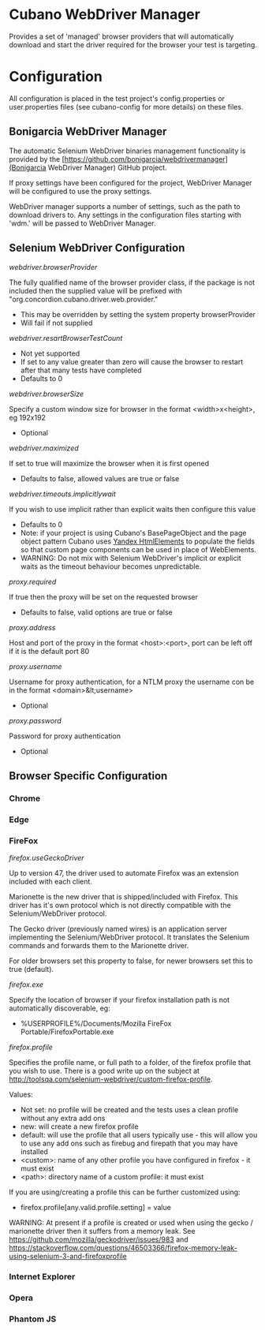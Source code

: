 # Cubano WebDriver Manager

Provides a set of 'managed' browser providers that will automatically download and start the driver required for the browser your test is targeting. 

# Configuration

All configuration is placed in the test project's config.properties or user.properties files (see cubano-config for more details) on these files.

## Bonigarcia WebDriver Manager

The automatic Selenium WebDriver binaries management functionality is provided by the [https://github.com/bonigarcia/webdrivermanager](Bonigarcia WebDriver Manager) GitHub project.

If proxy settings have been configured for the project, WebDriver Manager will be configured to use the proxy settings.

WebDriver manager supports a number of settings, such as the path to download drivers to.  Any settings in the configuration files starting with 'wdm.' will be passed to WebDriver Manager.

## Selenium WebDriver Configuration

*webdriver.browserProvider*

The fully qualified name of the browser provider class, if the package is not included then the supplied value will be prefixed with "org.concordion.cubano.driver.web.provider."
* This may be overridden by setting the system property browserProvider
* Will fail if not supplied

*webdriver.resartBrowserTestCount*
* Not yet supported
* If set to any value greater than zero will cause the browser to restart after that many tests have completed
* Defaults to 0

*webdriver.browserSize*

Specify a custom window size for browser in the format &lt;width>x&lt;height>, eg 192x192
* Optional

*webdriver.maximized*

If set to true will maximize the browser when it is first opened 
* Defaults to false, allowed values are true or false

*webdriver.timeouts.implicitlywait*

If you wish to use implicit rather than explicit waits then configure this value
* Defaults to 0
* Note: if your project is using Cubano's BasePageObject and the page object pattern Cubano uses [Yandex HtmlElements](https://github.com/yandex-qatools/htmlelements) to populate the fields so that custom page components can be used in place of WebElements.
* WARNING: Do not mix with Selenium WebDriver's implicit or explicit waits as the timeout behaviour becomes unpredictable.

*proxy.required*

If true then the proxy will be set on the requested browser
* Defaults to false, valid options are true or false

*proxy.address*

Host and port of the proxy in the format &lt;host>:&lt;port>, port can be left off if it is the default port 80

*proxy.username*

Username for proxy authentication, for a NTLM proxy the username con be in the format &lt;domain>\&lt;username>
* Optional

*proxy.password*

Password for proxy authentication
* Optional

## Browser Specific Configuration

### Chrome


### Edge


### FireFox

*firefox.useGeckoDriver*

Up to version 47, the driver used to automate Firefox was an extension included with each client. 

Marionette is the new driver that is shipped/included with Firefox. This driver has it's own protocol which is not directly compatible with the Selenium/WebDriver protocol.

The Gecko driver (previously named wires) is an application server implementing the Selenium/WebDriver protocol. It translates the Selenium commands and forwards them to the Marionette driver.

For older browsers set this property to false, for newer browsers set this to true (default).

*firefox.exe*

Specify the location of browser if your firefox installation path is not automatically discoverable, eg:
* %USERPROFILE%/Documents/Mozilla FireFox Portable/FirefoxPortable.exe

*firefox.profile*

Specifies the profile name, or full path to a folder, of the firefox profile that you wish to use. There is a good write up on the subject at http://toolsqa.com/selenium-webdriver/custom-firefox-profile.

Values:
* Not set: no profile will be created and the tests uses a clean profile without any extra add ons
* new: will create a new firefox profile
* default: will use the profile that all users typically use - this will allow you to use any add ons such as firebug and firepath that you may have installed
* &lt;custom>: name of any other profile you have configured in firefox - it must exist
* &lt;path>: directory name of a custom profile: it must exist

If you are using/creating a profile this can be further customized using:
* firefox.profile[any.valid.profile.setting] = value

WARNING: At present if a profile is created or used when using the gecko / marionette driver then it suffers from a memory leak. See https://github.com/mozilla/geckodriver/issues/983 and https://stackoverflow.com/questions/46503366/firefox-memory-leak-using-selenium-3-and-firefoxprofile 



### Internet Explorer


### Opera


### Phantom JS
